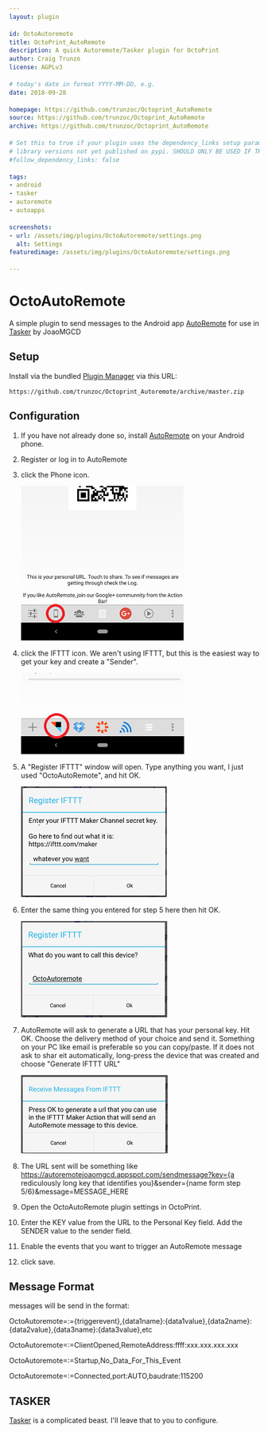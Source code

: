 ```yaml
---
layout: plugin

id: OctoAutoremote
title: OctoPrint_AutoRemote
description: A quick Autoremote/Tasker plugin for OctoPrint
author: Craig Trunzo
license: AGPLv3

# today's date in format YYYY-MM-DD, e.g.
date: 2018-09-28

homepage: https://github.com/trunzoc/Octoprint_AutoRemote
source: https://github.com/trunzoc/Octoprint_AutoRemote
archive: https://github.com/trunzoc/Octoprint_AutoRemote

# Set this to true if your plugin uses the dependency_links setup parameter to include
# library versions not yet published on pypi. SHOULD ONLY BE USED IF THERE IS NO OTHER OPTION!
#follow_dependency_links: false

tags:
- android
- tasker
- autoremote
- autoapps

screenshots:
- url: /assets/img/plugins/OctoAutoremote/settings.png
  alt: Settings
featuredimage: /assets/img/plugins/OctoAutoremote/settings.png

---
```

# OctoAutoRemote

A simple plugin to send messages to the Android app [AutoRemote](https://play.google.com/store/apps/details?id=com.joaomgcd.autoremote) for use in [Tasker](https://play.google.com/store/apps/details?id=net.dinglisch.android.taskerm) by JoaoMGCD

## Setup

Install via the bundled [Plugin Manager](https://github.com/foosel/OctoPrint/wiki/Plugin:-Plugin-Manager)
via this URL:

    https://github.com/trunzoc/Octoprint_Autoremote/archive/master.zip

## Configuration
1. If you have not already done so, install [AutoRemote](https://play.google.com/store/apps/details?id=com.joaomgcd.autoremote) on your Android phone.
2. Register or log in to AutoRemote
3. click the Phone icon.

    ![screenshot](/assets/img/plugins/OctoAutoremote/autoremotephoneicon.png)
4. click the IFTTT icon. We aren't using IFTTT, but this is the easiest way to get your key and create a "Sender". 
    
    ![screenshot](/assets/img/plugins/OctoAutoremote/autoremoteifttticon.png)
5. A "Register IFTTT" window will open.  Type anything you want, I just used "OctoAutoRemote", and hit OK.
    
    ![screenshot](/assets/img/plugins/OctoAutoremote/registerifttticon.png)
6. Enter the same thing you entered for step 5 here then hit OK.
    
    ![screenshot](/assets/img/plugins/OctoAutoremote/devicename.png)
7. AutoRemote will ask to generate a URL that has your personal key. Hit OK. Choose the delivery method of your choice and send it. Something on your PC like email is preferable so you can copy/paste. If it does not ask to shar eit automatically, long-press the device that was created and choose "Generate IFTTT URL"
    
    ![screenshot](/assets/img/plugins/OctoAutoremote/generateurl.png)
8. The URL sent will be something like https://autoremotejoaomgcd.appspot.com/sendmessage?key={a rediculously long key that identifies you}&sender={name form step 5/6}&message=MESSAGE_HERE    
9. Open the OctoAutoRemote plugin settings in OctoPrint. 
10. Enter the KEY value from the URL to the Personal Key field.  Add the SENDER value to the sender field.
11. Enable the events that you want to trigger an AutoRemote message
12. click save.

## Message Format

messages will be send in the format:

OctoAutoremote=:={triggerevent},{data1name}:{data1value},{data2name}:{data2value},{data3name}:{data3value},etc

OctoAutoremote=:=ClientOpened,RemoteAddress:ffff:xxx.xxx.xxx.xxx

OctoAutoremote=:=Startup,No_Data_For_This_Event

OctoAutoremote=:=Connected,port:AUTO,baudrate:115200

## TASKER

[Tasker](https://play.google.com/store/apps/details?id=net.dinglisch.android.taskerm) is a complicated beast.  I'll leave that to you to configure.

